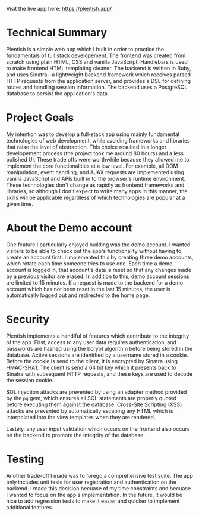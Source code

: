 Visit the live app here: https://plentish.app/

# Technical Summary

Plentish is a simple web app which I built in order to practice the fundamentals of full stack developement. The frontend was created from scratch using plain HTML, CSS and vanilla JavaScript. Handlebars is used to make frontend HTML templating cleaner. The backend is written in Ruby, and uses Sinatra--a lightweight backend framework which receives parsed HTTP requests from the application server, and provides a DSL for defining routes and handling session information. The backend uses a PostgreSQL database to persist the application's data.

# Project Goals

My intention was to develop a full-stack app using mainly fundamental technologies of web development, while avoiding frameworks and libraries that raise the level of abstraction. This choice resulted in a longer developement process (the project took me around 80 hours) and a less polished UI. These trade offs were worthwhile because they allowed me to implement the core functionalities at a low level. For example, all DOM manipulation, event handling, and AJAX requests are implemented using vanilla JavaScript and APIs built in to the browser's runtime environment. These technologies don't change as rapidly as frontend frameworks and libraries, so although I don't expect to write many apps in this manner, the skills will be applicable regardless of which technologies are popular at a given time.

# About the Demo account

One feature I particularly enjoyed building was the demo account. I wanted visiters to be able to check out the app's functionality without having to create an account first. I implemented this by creating three demo accounts, which rotate each time someone tries to use one. Each time a demo account is logged in, that account's data is reset so that any changes made by a previous visitor are erased. In addition to this, demo account sessions are limited to 15 minutes. If a request is made to the backend for a demo account which has not been reset in the last 15 minutes, the user is automatically logged out and redirected to the home page.

# Security

Plentish implements a handlful of features which contribute to the integrity of the app. First, access to any user data requires authentication, and passwords are hashed using the bcrypt algorithm before being stored in the database. Active sessions are identified by a username stored in a cookie. Before the cookie is send to the client, it is encrypted by Sinatra using HMAC-SHA1. The client is send a 64 bit key which it presents back to Sinatra with subsequent HTTP requests, and these keys are used to decode the session cookie. 

SQL injection attacks are prevented by using an adapter method provided by the `pg` gem, which ensures all SQL statements are properly quoted before executing them against the database. Cross-Site Scripting (XSS) attacks are prevented by automatically escaping any HTML which is interpolated into the view templates when they are rendered.

Lastely, any user input validation which occurs on the frontend also occurs on the backend to promote the integrity of the database.

# Testing

Another trade-off I made was to forego a comprehensive test suite. The app only includes unit tests for user registration and authentication on the backend. I made this decision becuase of my time constraints and becuase I wanted to focus on the app's implementation. In the future, it would be nice to add regression tests to make it easier and quicker to implement additional features.
